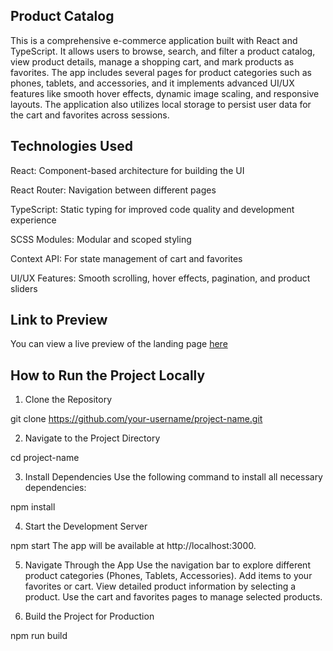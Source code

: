 ## Product Catalog

This is a comprehensive e-commerce application built with React and TypeScript. It allows users to browse, search, and filter a product catalog, view product details, manage a shopping cart, and mark products as favorites. The app includes several pages for product categories such as phones, tablets, and accessories, and it implements advanced UI/UX features like smooth hover effects, dynamic image scaling, and responsive layouts. The application also utilizes local storage to persist user data for the cart and favorites across sessions.

## Technologies Used
React: Component-based architecture for building the UI

React Router: Navigation between different pages

TypeScript: Static typing for improved code quality and development experience

SCSS Modules: Modular and scoped styling

Context API: For state management of cart and favorites

UI/UX Features: Smooth scrolling, hover effects, pagination, and product sliders

## Link to Preview

You can view a live preview of the landing page [here](https://romano3git.github.io/product-catalog/)

## How to Run the Project Locally
1. Clone the Repository

git clone https://github.com/your-username/project-name.git

2. Navigate to the Project Directory

cd project-name

3. Install Dependencies
Use the following command to install all necessary dependencies:

npm install

4. Start the Development Server

npm start
The app will be available at http://localhost:3000.

5. Navigate Through the App
Use the navigation bar to explore different product categories (Phones, Tablets, Accessories).
Add items to your favorites or cart.
View detailed product information by selecting a product.
Use the cart and favorites pages to manage selected products.

6. Build the Project for Production

npm run build
